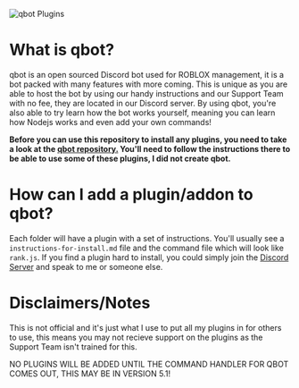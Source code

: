 ![qbot Plugins](https://cdn.discordapp.com/attachments/585876903261372419/671394368711819323/image0.jpg)

# What is qbot?

qbot is an open sourced Discord bot used for ROBLOX management, it is a bot packed with many features with more coming. This is unique as you are able to host the bot by using our handy instructions and our Support Team with no fee, they are located in our Discord server. By using qbot, you're also able to try learn how the bot works yourself, meaning you can learn how Nodejs works and even add your own commands!

**Before you can use this repository to install any plugins, you need to take a look at the [qbot repository.](https://github.com/yogurtsyum/qbot) You'll need to follow the instructions there to be able to use some of these plugins, I did not create qbot.**

# How can I add a plugin/addon to qbot?

Each folder will have a plugin with a set of instructions. You'll usually see a ``instructions-for-install.md`` file and the command file which will look like ``rank.js``. If you find a plugin hard to install, you could simply join the [Discord Server](https://discord.gg/Q7m7gnW) and speak to me or someone else.

# Disclaimers/Notes

This is not official and it's just what I use to put all my plugins in for others to use, this means you may not recieve support on the plugins as the Support Team isn't trained for this.

NO PLUGINS WILL BE ADDED UNTIL THE COMMAND HANDLER FOR QBOT COMES OUT, THIS MAY BE IN VERSION 5.1!
